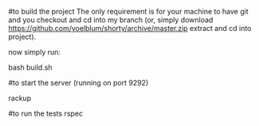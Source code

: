 #to build the project 
The only requirement is for your machine to have git and you checkout and cd into my branch (or, simply download https://github.com/yoelblum/shorty/archive/master.zip extract and cd into project).

now simply run:

bash build.sh

#to start the server (running on port 9292)

 rackup
 
#to run the tests
 rspec

